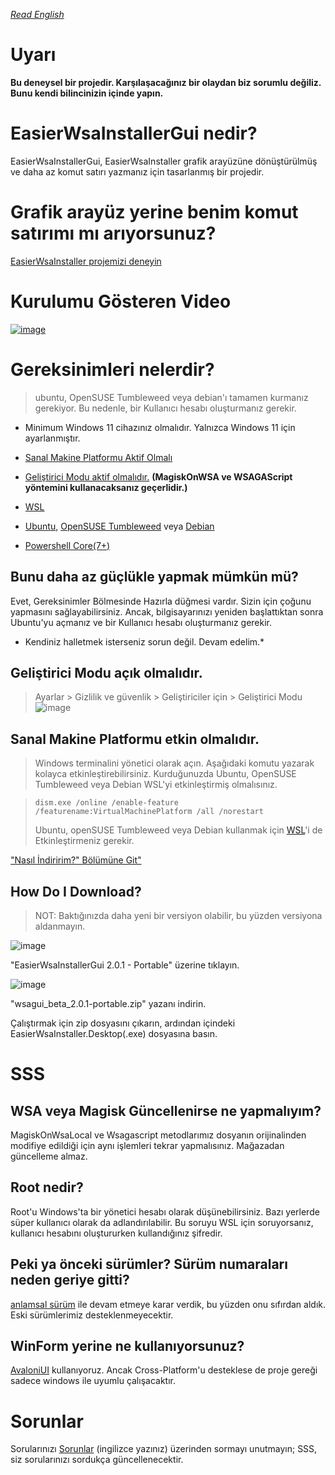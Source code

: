 ﻿[_Read English_](https://github.com/herrwinfried/EasierWsaInstallerGui/blob/alpha/README.md)


# Uyarı
**Bu deneysel bir projedir. Karşılaşacağınız bir olaydan biz sorumlu değiliz. Bunu kendi bilincinizin içinde yapın.**

# EasierWsaInstallerGui nedir?

EasierWsaInstallerGui, EasierWsaInstaller grafik arayüzüne dönüştürülmüş ve daha az komut satırı yazmanız için tasarlanmış bir projedir.

# Grafik arayüz yerine benim komut satırımı mı arıyorsunuz?
[EasierWsaInstaller projemizi deneyin](https://github.com/herrwinfried/EasierWsaInstaller#readme)

# Kurulumu Gösteren Video

[![image](https://user-images.githubusercontent.com/52379312/193453617-98d3fdd9-d3a0-4d50-8ec2-36b77d6120ca.png)](https://youtu.be/GbHFhOz-JTk)


# Gereksinimleri nelerdir?

> ubuntu, OpenSUSE Tumbleweed veya debian'ı tamamen kurmanız gerekiyor. Bu nedenle, bir Kullanıcı hesabı oluşturmanız gerekir.

- Minimum Windows 11 cihazınız olmalıdır. Yalnızca Windows 11 için ayarlanmıştır.

- [Sanal Makine Platformu Aktif Olmalı](#virtual-machine-platform-mus-be-active)
- [Geliştirici Modu aktif olmalıdır.](#developer-mode-must-be-turned-on) **(MagiskOnWSA ve WSAGAScript yöntemini kullanacaksanız geçerlidir.)**
- [WSL](https://aka.ms/wslstorepage)
- [Ubuntu](https://www.microsoft.com/store/productId/9PDXGNCFSCZV), [OpenSUSE Tumbleweed](https://www.microsoft.com/p/opensuse-tumbleweed/9mssk2zxxn11) veya [Debian]( https://www.microsoft.com/p/debian/9msvkqc78pk6)
- [Powershell Core(7+)](https://www.microsoft.com/en-us/p/powershell/9mz1snwt0n5d)

## **Bunu daha az güçlükle yapmak mümkün mü?**
Evet, Gereksinimler Bölmesinde Hazırla düğmesi vardır. Sizin için çoğunu yapmasını sağlayabilirsiniz. Ancak, bilgisayarınızı yeniden başlattıktan sonra Ubuntu'yu açmanız ve bir Kullanıcı hesabı oluşturmanız gerekir.

* Kendiniz halletmek isterseniz sorun değil. Devam edelim.*

## Geliştirici Modu açık olmalıdır.
> Ayarlar > Gizlilik ve güvenlik > Geliştiriciler için > Geliştirici Modu
> ![image](https://user-images.githubusercontent.com/52379312/138754144-e81779ea-4c61-46c6-8860-6c39b33aab47.png)

## **Sanal Makine Platformu etkin olmalıdır.**

> Windows terminalini yönetici olarak açın. Aşağıdaki komutu yazarak kolayca etkinleştirebilirsiniz. Kurduğunuzda Ubuntu, OpenSUSE Tumbleweed veya Debian WSL'yi etkinleştirmiş olmalısınız.

> ```
> dism.exe /online /enable-feature /featurename:VirtualMachinePlatform /all /norestart
> ```
> Ubuntu, openSUSE Tumbleweed veya Debian kullanmak için [WSL](https://aka.ms/wslstorepage)'i de Etkinleştirmeniz gerekir.

["Nasıl İndiririm?" Bölümüne Git"](#how-do-i-download)

## **How Do I Download?**

> NOT: Baktığınızda daha yeni bir versiyon olabilir, bu yüzden versiyona aldanmayın.

![image](https://user-images.githubusercontent.com/52379312/193084466-a23bd4d4-8b73-43ba-83a6-5f20b7c1883e.png)


"EasierWsaInstallerGui 2.0.1 - Portable" üzerine tıklayın.

![image](https://user-images.githubusercontent.com/52379312/193084631-d4cdfe6e-e6ca-482f-9b1f-e6ac16663ddf.png)


"wsagui_beta_2.0.1-portable.zip" yazanı indirin.

Çalıştırmak için zip dosyasını çıkarın, ardından içindeki EasierWsaInstaller.Desktop(.exe) dosyasına basın.

# SSS

## WSA veya Magisk Güncellenirse ne yapmalıyım?

MagiskOnWsaLocal ve Wsagascript metodlarımız dosyanın orijinalinden modifiye edildiği için aynı işlemleri tekrar yapmalısınız. Mağazadan güncelleme almaz.

## Root nedir?

Root'u Windows'ta bir yönetici hesabı olarak düşünebilirsiniz. Bazı yerlerde süper kullanıcı olarak da adlandırılabilir. Bu soruyu WSL için soruyorsanız, kullanıcı hesabını oluştururken kullandığınız şifredir.

## Peki ya önceki sürümler? Sürüm numaraları neden geriye gitti?

[anlamsal sürüm](https://semver.org/) ile devam etmeye karar verdik, bu yüzden onu sıfırdan aldık. Eski sürümlerimiz desteklenmeyecektir.

## WinForm yerine ne kullanıyorsunuz?

[AvaloniUI](https://avaloniaui.net) kullanıyoruz. Ancak Cross-Platform'u desteklese de proje gereği sadece windows ile uyumlu çalışacaktır.

# Sorunlar
Sorularınızı [Sorunlar](https://github.com/herrwinfried/wsa-gui/issues) (ingilizce yazınız) üzerinden sormayı unutmayın; SSS, siz sorularınızı sordukça güncellenecektir.


